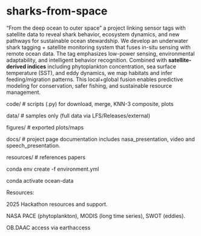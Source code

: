 # sharks-from-space
“From the deep ocean to outer space” a project linking sensor tags with satellite data to reveal shark behavior, ecosystem dynamics, and new pathways for sustainable ocean stewardship.
We develop an underwater shark tagging + satellite monitoring system that fuses in-situ sensing with remote ocean data. The tag emphasizes low-power sensing, environmental adaptability, and intelligent behavior recognition. Combined with **satellite-derived indices** including phytoplankton concentration, sea surface temperature (SST), and eddy dynamics, we map habitats and infer feeding/migration patterns. This local+global fusion enables predictive modeling for conservation, safer fishing, and sustainable resource management.

code/ # scripts (.py) for download, merge, KNN-3 composite, plots

data/ # samples only (full data via LFS/Releases/external)

figures/ # exported plots/maps

docs/ # project page documentation includes nasa_presentation, video and speech_presentation.

resources/ # references papers

conda env create -f environment.yml

conda activate ocean-data

Resources:

2025 Hackathon resources and support.

NASA PACE (phytoplankton), MODIS (long time series), SWOT (eddies).

OB.DAAC access via earthaccess
